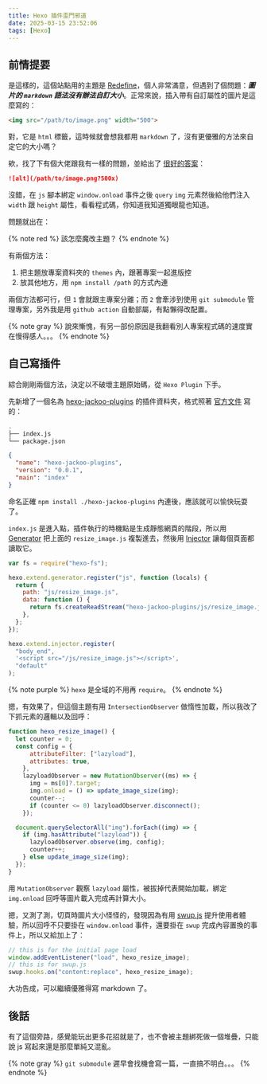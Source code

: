 ```yaml
---
title: Hexo 插件歪門邪道
date: 2025-03-15 23:52:06
tags: [Hexo]
---
```


## 前情提要

是這樣的，這個站點用的主題是 [Redefine](https://github.com/EvanNotFound/hexo-theme-redefine)，個人非常滿意，但遇到了個問題：***圖片的 `markdown` 語法沒有辦法自訂大小***。正常來說，插入帶有自訂屬性的圖片是這麼寫的：

```markdown
<img src="/path/to/image.png" width="500">
```

對，它是 `html` 標籤，這時候就會想我都用 `markdown` 了，沒有更優雅的方法來自定它的大小嗎？

欸，找了下有個大佬跟我有一樣的問題，並給出了 [很好的答案](https://github.com/bobcn/hexo_resize_image.js)：

```markdown
![alt](/path/to/image.png?500x)
```

沒錯，在 `js` 腳本綁定 `window.onload` 事件之後 `query` `img` 元素然後給他們注入 `width` 跟 `height` 屬性，看看程式碼，你知道我知道獨眼龍也知道。

問題就出在：

{% note red %}
該怎麼魔改主題？
{% endnote %}

有兩個方法：

1. 把主題放專案資料夾的 `themes` 內，跟著專案一起進版控
2. 放其他地方，用 `npm install /path` 的方式內連

兩個方法都可行，但 `1` 會就跟主專案分離；而 `2` 會牽涉到使用 `git submodule` 管理專案，另外我是用 `github action` 自動部屬，有點懶得改配置。

{% note gray %}
說來慚愧，有另一部份原因是我翻看別人專案程式碼的速度實在慢得感人。。。
{% endnote %}

## 自己寫插件

綜合剛剛兩個方法，決定以不破壞主題原始碼，從 `Hexo Plugin` 下手。

先新增了一個名為 [hexo-jackoo-plugins](https://github.com/JacKooDesu/JacKooDesu.github.io/tree/main/hexo-jackoo-plugins) 的插件資料夾，格式照著 [官方文件](https://hexo.io/zh-tw/docs/plugins) 寫的：

```bash
.
├── index.js
└── package.json
```

```json package.json
{
  "name": "hexo-jackoo-plugins",
  "version": "0.0.1",
  "main": "index"
}
```

命名正確 `npm install ./hexo-jackoo-plugins` 內連後，應該就可以愉快玩耍了。

`index.js` 是進入點，插件執行的時機點是生成靜態網頁的階段，所以用 [Generator](https://hexo.io/zh-tw/api/generator) 把上面的 `resize_image.js` 複製進去，然後用 [Injector](https://hexo.io/zh-tw/api/injector) 讓每個頁面都讀取它。

```javascript index.js
var fs = require("hexo-fs");

hexo.extend.generator.register("js", function (locals) {
  return {
    path: "js/resize_image.js",
    data: function () {
      return fs.createReadStream("hexo-jackoo-plugins/js/resize_image.js");
    },
  };
});

hexo.extend.injector.register(
  "body_end",
  '<script src="/js/resize_image.js"></script>',
  "default"
);
```

{% note purple %}
`hexo` 是全域的不用再 `require`。
{% endnote %}

摁，有效果了，但這個主題有用 `IntersectionObserver` 做惰性加載，所以我改了下抓元素的邏輯以及回呼：

```javascript resize_image.js
function hexo_resize_image() {
  let counter = 0;
  const config = {
      attributeFilter: ["lazyload"],
      attributes: true,
    },
    lazyloadObserver = new MutationObserver((ms) => {
      img = ms[0]?.target;
      img.onload = () => update_image_size(img);
      counter--;
      if (counter <= 0) lazyloadObserver.disconnect();
    });

  document.querySelectorAll("img").forEach((img) => {
    if (img.hasAttribute("lazyload")) {
      lazyloadObserver.observe(img, config);
      counter++;
    } else update_image_size(img);
  });
}
```

用 `MutationObserver` 觀察 `lazyload` 屬性，被拔掉代表開始加載，綁定 `img.onload` 回呼等圖片載入完成再計算大小。

摁，又測了測，切頁時圖片大小怪怪的，發現因為有用 [swup.js](https://swup.js.org/) 提升使用者體驗，所以回呼不只要掛在 `window.onload` 事件，還要掛在 `swup` 完成內容置換的事件上，所以又給加上了：

```javascript resize_image.js
// this is for the initial page load
window.addEventListener("load", hexo_resize_image);
// this is for swup.js
swup.hooks.on("content:replace", hexo_resize_image);
```

大功告成，可以繼續優雅得寫 markdown 了。

## 後話

有了這個旁路，感覺能玩出更多花招就是了，也不會被主題綁死做一個堆疊，只能說 js 寫起來還是那麼單純又混亂。

{% note gray %}
`git submodule` 遲早會找機會寫一篇，一直搞不明白。。。
{% endnote %}